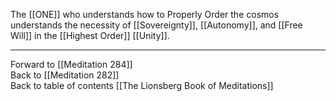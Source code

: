 The [[ONE]] who understands how to Properly Order the cosmos understands the necessity of [[Sovereignty]], [[Autonomy]], and [[Free Will]] in the [[Highest Order]] [[Unity]]. 

___

Forward to [[Meditation 284]]  
Back to [[Meditation 282]]   
Back to table of contents [[The Lionsberg Book of Meditations]]  
